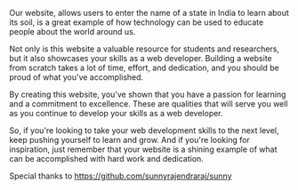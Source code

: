 Our website, allows users to enter the name of a state in India to learn about its soil, is a great example of how technology can be used to educate people about the world around us.

Not only is this website a valuable resource for students and researchers, but it also showcases your skills as a web developer. Building a website from scratch takes a lot of time, effort, and dedication, and you should be proud of what you've accomplished.

By creating this website, you've shown that you have a passion for learning and a commitment to excellence. These are qualities that will serve you well as you continue to develop your skills as a web developer.

So, if you're looking to take your web development skills to the next level, keep pushing yourself to learn and grow. And if you're looking for inspiration, just remember that your website is a shining example of what can be accomplished with hard work and dedication.

Special thanks to https://github.com/sunnyrajendraraj/sunny 
